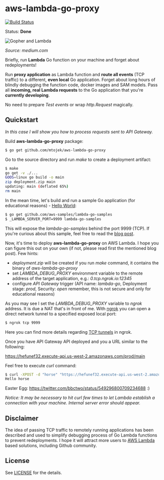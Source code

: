 # aws-lambda-go-proxy

[![Build Status](https://travis-ci.org/mtojek/aws-lambda-go-proxy.svg?branch=master)](https://travis-ci.org/mtojek/aws-lambda-go-proxy)

Status: **Done**

![Gopher and Lambda](https://cdn-images-1.medium.com/max/400/1*SncdHqDPypbypdx2QmP6iQ.jpeg)

*Source: medium.com*


Briefly, run **Lambda** Go function on your machine and forget about redeployments!

Run **proxy application** as Lambda function and **route all events** (TCP traffic) to a different, **even local** Go application. Forget about long hours of blindly debugging the function code, docker images and SAM models. Pass all **incoming, real Lambda requests** to the Go application that you're **currently developing**.

No need to prepare *Test events* or wrap *http.Request* magically. 

## Quickstart

*In this case I will show you how to process requests sent to API Gateway.*

Build **aws-lambda-go-proxy** package:

```bash
$ go get github.com/mtojek/aws-lambda-go-proxy
```

Go to the source directory and run *make* to create a deployment artifact:

```bash
$ make
go get -v ./...
GOOS=linux go build -o main
zip deployment.zip main
updating: main (deflated 65%)
rm main
```

In the mean time, let's build and run a sample Go application (for educational reasons) - [Hello World](https://github.com/aws-samples/lambda-go-samples/blob/master/main.go):

```bash
$ go get github.com/aws-samples/lambda-go-samples
$ _LAMBDA_SERVER_PORT=9999 lambda-go-samples
```

This will expose the *lambda-go-samples* behind the port 9999 (TCP). If you're curious about this sample, feel free to read the [blog post](https://aws.amazon.com/blogs/compute/announcing-go-support-for-aws-lambda/).

Now, it's time to deploy **aws-lambda-go-proxy** on AWS Lambda. I hope you can figure this out on your own (if not, please read first the mentioned blog post). Few hints:

* *deployment.zip* will be created if you run *make* command, it contains the binary of *aws-lambda-go-proxy*
* set *LAMBDA_DEBUG_PROXY* environment variable to the remote address of the target application, e.g.: *0.tcp.ngrok.io:12345*
* configure *API Gateway* trigger (API name: *lambda-go*, Deployment stage: *prod*, Security: *open* remember, this is not secure and only for educational reasons)

As you may see I set the *LAMBDA_DEBUG_PROXY* variable to *ngrok* address. It is due a NAT that's in front of me. With [ngrok](https://ngrok.com/) you can open a direct network tunnel to a specified exposed local port:

```bash
$ ngrok tcp 9999
```

Here you can find more details regarding [TCP tunnels](https://ngrok.com/docs#tcp) in ngrok.

Once you have API Gateway API deployed and you a URL similar to the following:

https://hefunef32.execute-api.us-west-2.amazonaws.com/prod/main

Feel free to execute *curl* command:

```bash
$ curl -XPOST -d "horse" "https://hefunef32.execute-api.us-west-2.amazonaws.com/prod/main"
Hello horse
```

Easter Egg: https://twitter.com/bbctwo/status/549296800709234688 :)

*Notice: It may be necessary to hit curl few times to let Lambda establish a connection with your machine. Internal server error should appear.*

## Disclaimer

The idea of passing TCP traffic to remotely running applications has been described and used to simplify debugging process of Go Lambda functions to prevent redeployments. I hope it will attract more users to [AWS Lambda](https://aws.amazon.com/lambda/) based solutions, including Github community.

## License

See [LICENSE](LICENSE) for the details.
